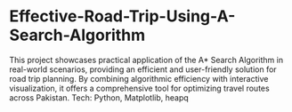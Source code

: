 # Effective-Road-Trip-Using-A-Search-Algorithm
This project showcases practical application of the A* Search Algorithm in real-world scenarios, providing an efficient and user-friendly solution for road trip planning. By combining algorithmic efficiency with interactive visualization, it offers a comprehensive tool for optimizing travel routes across Pakistan.   Tech: Python, Matplotlib, heapq 
